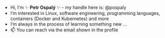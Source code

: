 - Hi, I’m ✨ **Petr Ospalý** ✨ - my handle here is: @pospaly 
- I’m interested in Linux, software engineering, programming languages, containers (Docker and Kubernetes) and more
- I’m always in the process of learning something new ...
- 📫 You can reach via the email shown in the profile
